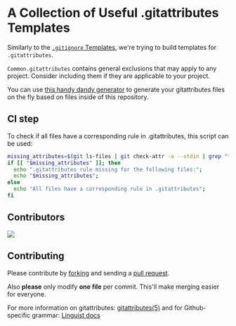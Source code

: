 # A Collection of Useful .gitattributes Templates

Similarly to the [`.gitignore` Templates][gt], we're trying to build
templates for `.gitattributes`.

`Common.gitattributes` contains general exclusions that may apply to any project.
Consider including them if they are applicable to your project.

You can use [this handy dandy generator](https://richienb.github.io/gitattributes-generator) to generate your gitattributes files on the fly based on files inside of this repository.

## CI step

To check if all files have a corresponding rule in .gitattributes, this script can be used:

```sh
missing_attributes=$(git ls-files | git check-attr -a --stdin | grep "text: auto")
if [[ "$missing_attributes" ]]; then
  echo ".gitattributes rule missing for the following files:";
  echo "$missing_attributes";
else
  echo "All files have a corresponding rule in .gitattributes";
fi
```

## Contributors
<a href="https://github.com/alexkaratarakis/gitattributes/graphs/contributors">
  <img src="https://contrib.rocks/image?repo=alexkaratarakis/gitattributes" />
</a>

## Contributing

Please contribute by [forking][fk] and sending a [pull request][pr].

Also **please** only modify **one file** per commit. This'll
make merging easier for everyone.

For more information on gitattributes: [gitattributes(5)][g5] and for Github-specific grammar: [Linguist docs][gh]

[gt]: https://github.com/github/gitignore
[fk]: http://help.github.com/forking/
[pr]: http://help.github.com/pull-requests/
[g5]: https://www.git-scm.com/docs/gitattributes
[gh]: https://www.rubydoc.info/github/github/linguist
